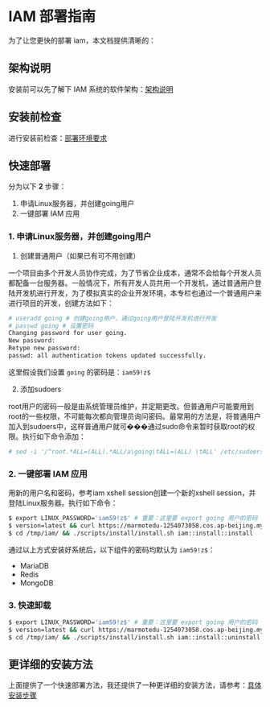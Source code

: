 # IAM 部署指南

为了让您更快的部署 iam，本文档提供清晰的：

## 架构说明

安装前可以先了解下 IAM 系统的软件架构：[架构说明](installation-architecture.md)

## 安装前检查

进行安装前检查：[部署环境要求](installation-requirement.md)

## 快速部署

分为以下 **2** 步骤：

1. 申请Linux服务器，并创建going用户
2. 一键部署 IAM 应用

### 1. 申请Linux服务器，并创建going用户

1. 创建普通用户（如果已有可不用创建）

一个项目由多个开发人员协作完成，为了节省企业成本，通常不会给每个开发人员都配备一台服务器。一般情况下，所有开发人员共用一个开发机，通过普通用户登陆开发机进行开发，为了模拟真实的企业开发环境，本专栏也通过一个普通用户来进行项目的开发，创建方法如下：

```bash
# useradd going # 创建going用户，通过going用户登陆开发机进行开发
# passwd going # 设置密码
Changing password for user going.
New password:
Retype new password:
passwd: all authentication tokens updated successfully.
```

这里假设我们设置 `going` 的密码是：`iam59!z$`

2. 添加sudoers

root用户的密码一般是由系统管理员维护，并定期更改。但普通用户可能要用到root的一些权限，不可能每次都向管理员询问密码。最常用的方法是，将普通用户加入到sudoers中，这样普通用户就可���通过sudo命令来暂时获取root的权限。执行如下命令添加：

```bash
# sed -i '/^root.*ALL=(ALL).*ALL/a\going\tALL=(ALL) \tALL' /etc/sudoers
```

### 2. 一键部署 IAM 应用

用新的用户名和密码，参考iam xshell session创建一个新的xshell session，并登陆Linux服务器。执行如下命令：

```bash
$ export LINUX_PASSWORD='iam59!z$' # 重要：这里要 export going 用户的密码
$ version=latest && curl https://marmotedu-1254073058.cos.ap-beijing.myqcloud.com/iam-release/${version}/iam.tar.gz | tar -xz -C /tmp/
$ cd /tmp/iam/ && ./scripts/install/install.sh iam::install::install
```
通过以上方式安装好系统后，以下组件的密码均默认为 `iam59!z$`：
- MariaDB
- Redis
- MongoDB

### 3. 快速卸载

```bash
$ export LINUX_PASSWORD='iam59!z$' # 重要：这里要 export going 用户的密码
$ version=latest && curl https://marmotedu-1254073058.cos.ap-beijing.myqcloud.com/iam-release/${version}/iam.tar.gz | tar -xz -C /tmp/
$ cd /tmp/iam/ && ./scripts/install/install.sh iam::install::uninstall
```

## 更详细的安装方法

上面提供了一个快速部署方法，我还提供了一种更详细的安装方法，请参考：[具体安装步骤](installation-procedures.md)
